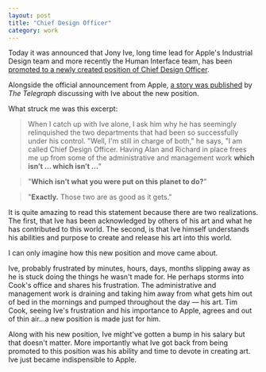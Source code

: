 ```yaml
---
layout: post
title: "Chief Design Officer"
category: work
---
```


Today it was announced that Jony Ive, long time lead for Apple's Industrial Design team and more recently the Human Interface team, has been [promoted to a newly created position of Chief Design Officer](http://www.macrumors.com/2015/05/25/jony-ive-chief-design-officer/).

Alongside the official announcement from Apple, [a story was published](http://www.telegraph.co.uk/technology/apple/11628710/When-Stephen-Fry-met-Jony-Ive-the-self-confessed-fanboi-meets-Apples-newly-promoted-chief-design-officer.html) by *The Telegraph* discussing with Ive about the new position.

What struck me was this excerpt:

> When I catch up with Ive alone, I ask him why he has seemingly relinquished the two departments that had been so successfully under his control. "Well, I'm still in charge of both," he says, "I am called Chief Design Officer. Having Alan and Richard in place frees me up from some of the administrative and management work **which isn’t … which isn’t …**"

>"**Which isn’t what you were put on this planet to do?**"

>"**Exactly.** Those two are as good as it gets."

It is quite amazing to read this statement because there are two realizations. The first, that Ive has been acknowledged by others of his art and what he has contributed to this world. The second, is that Ive himself understands his abilities and purpose to create and release his art into this world.

<!--more-->

I can only imagine how this new position and move came about.

Ive, probably frustrated by minutes, hours, days, months slipping away as he is stuck doing the things he wasn't made for. He perhaps storms into Cook's office and shares his frustration. The administrative and management work is draining and taking him away from what gets him out of bed in the mornings and pumped throughout the day &mdash; his art. Tim Cook, seeing Ive's frustration and his importance to Apple, agrees and out of thin air...a new position is made just for him.

Along with his new position, Ive might've gotten a bump in his salary but that doesn't matter. More importantly what Ive got back from being promoted to this position was his ability and time to devote in creating art. Ive just became indispensible to Apple.
